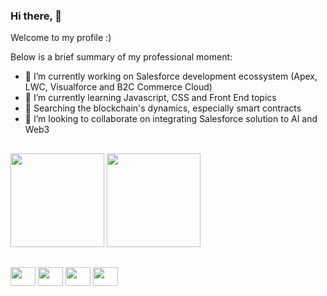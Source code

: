 ### Hi there,  👋

Welcome to my profile :)

Below is a brief summary of my professional moment:
- 🔭 I’m currently working on Salesforce development ecossystem (Apex, LWC, Visualforce and B2C Commerce Cloud)
- 🌱 I’m currently learning Javascript, CSS and Front End topics
- 🔬 Searching the blockchain's dynamics, especially smart contracts
- 👯 I’m looking to collaborate on integrating Salesforce solution to AI and Web3

##

<div style="display: inline_block">
  <img height="150em"  src="https://github-readme-stats.vercel.app/api?username=csilva86&show_icons=true&theme=tokyonight" />
  <img height="150em"  src="https://github-readme-stats.vercel.app/api/top-langs/?username=csilva86&layout=compact&theme=tokyonight" />
</div>

##

<div style="display: inline_block">
  <img align="center" height="30" width="40" src="https://cdn.jsdelivr.net/gh/devicons/devicon/icons/salesforce/salesforce-original.svg" />
  <img align="center" height="30" width="40" src="https://cdn.jsdelivr.net/gh/devicons/devicon/icons/javascript/javascript-original.svg" />
  <img align="center" height="30" width="40" src="https://cdn.jsdelivr.net/gh/devicons/devicon/icons/python/python-original-wordmark.svg" />
  <img align="center" height="30" width="40" src="https://cdn.jsdelivr.net/gh/devicons/devicon/icons/solidity/solidity-plain.svg" />
</div>      


<!--
**csilva86/csilva86** is a ✨ _special_ ✨ repository because its `README.md` (this file) appears on your GitHub profile.

Here are some ideas to get you started:

- 🔭 I’m currently working on ...
- 🌱 I’m currently learning ...
- 👯 I’m looking to collaborate on ...
- 🤔 I’m looking for help with ...
- 💬 Ask me about ...
- 📫 How to reach me: ...
- 😄 Pronouns: ...
- ⚡ Fun fact: ...
-->


